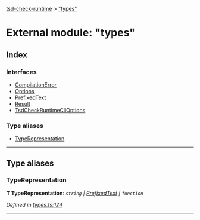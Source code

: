 [tsd-check-runtime](../README.md) > ["types"](../modules/_types_.md)

# External module: "types"

## Index

### Interfaces

* [CompilationError](../interfaces/_types_.compilationerror.md)
* [Options](../interfaces/_types_.options.md)
* [PrefixedText](../interfaces/_types_.prefixedtext.md)
* [Result](../interfaces/_types_.result.md)
* [TsdCheckRuntimeCliOptions](../interfaces/_types_.tsdcheckruntimeclioptions.md)

### Type aliases

* [TypeRepresentation](_types_.md#typerepresentation)

---

## Type aliases

<a id="typerepresentation"></a>

###  TypeRepresentation

**Ƭ TypeRepresentation**: *`string` \| [PrefixedText](../interfaces/_types_.prefixedtext.md) \| `function`*

*Defined in [types.ts:124](https://github.com/cancerberoSgx/tsd-check-runtime/blob/1e47935/src/types.ts#L124)*

___

